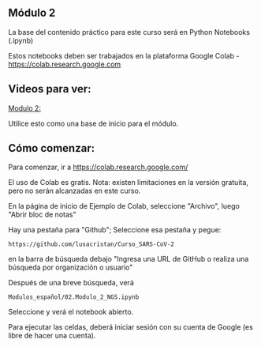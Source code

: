 ## Módulo 2

La base del contenido práctico para este curso será en Python Notebooks (.ipynb)

Estos notebooks deben ser trabajados en la plataforma Google Colab - https://colab.research.google.com 

## Videos para ver:

[Modulo 2:](https://www.youtube.com/watch?v=sRW6k9TkKu8&list=PLfovZnX0TvKtHq6Q4L5KdW332NCD4GbtU&index=3)

Utilice esto como una base de inicio para el módulo. 

## Cómo comenzar: 

Para comenzar, ir a https://colab.research.google.com/ 

El uso de Colab es gratis. Nota: existen limitaciones en la versión gratuita, pero no serán alcanzadas en este curso.

En la página de inicio de Ejemplo de Colab, seleccione "Archivo", luego "Abrir bloc de notas"

Hay una pestaña para "Github"; Seleccione esa pestaña y pegue: 
```
https://github.com/lusacristan/Curso_SARS-CoV-2
```
en la barra de búsqueda debajo "Ingresa una URL de GitHub o realiza una búsqueda por organización o usuario" 

Después de una breve búsqueda, verá
```
Modulos_español/02.Modulo_2_NGS.ipynb
```
Seleccione y verá el notebook abierto.

Para ejecutar las celdas, deberá iniciar sesión con su cuenta de Google (es libre de hacer una cuenta).